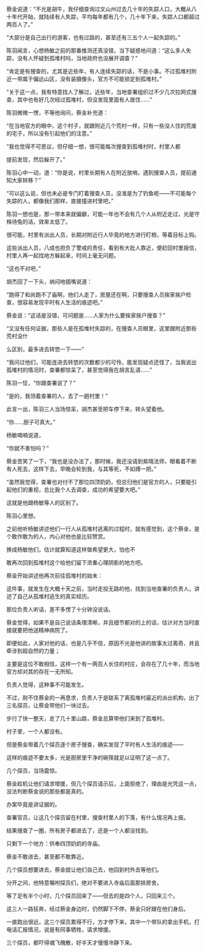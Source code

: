 蔡金说道：“不光是胡牛，我仔细查询过文山州过去几十年的失踪人口，大概从八十年代开始，就陆续有人失踪，平均每年都有几个，几十年下来，失踪人口都超过两百人了。”

“大部分是自己出行的游客，也有过路的，甚至还有三五个人一起失踪的。”

陈羽闻言，心想杨敏之前的那番推测还真没错，当下疑惑地问道：“这么多人失踪，没有人怀疑到孤堆村吗，当地政府也没展开调查？”

“肯定是有搜查的，尤其是近些年，有人连续失踪的话，不是小事。不过孤堆村附近一带属于偏远山区，没有装摄像头，官方不可能锁定到孤堆村。”

“关于这一点，我有特意找人了解过，近些年，当地查署组织过不少几次拉网式搜查，其中也有好几次经过孤堆村，但没发现里面有人居住……”

陈羽微微一愣，不等他询问，蔡金补充道：

“在当地官方的眼中，这个村子，就跟附近几个荒村一样，只有一些没人住的荒废的宅子，所以没有引起他们的注意。”

“我也觉得不可思议，但仔细一想，很可能每次搜查到孤堆村时，村里人都

提前发现，然后躲开了。”

陈羽心中一动，道：“你是说，村里长期有人在附近放哨，遇到搜查人员，提前通知大家转移？”

“可以这么说，但也未必是专门盯着搜查人员，没准是为了钓鱼呢——不可能每个失踪的人，都像我们那样，直接撞进村里吧。”

陈羽一想也是，那一带本来就偏僻，可能一年也不会有几个人从附近走过，光是守株待兔的话，效率太低了。

很可能，村里有派出人员，长期对附近行人毕竟的地方进行盯梢，等着目标上钩。

这些派出人员，八成也担负了警戒的责任，看到有大批人靠近，便赶回村里报信，村里人再一起找地方躲起来，时间上毫无问题。

“这也不对吧，”

胡杰回了一下头，纳闷地插嘴说道：

“跑得了和尚跑不了庙啊，他们人走了，房屋还在啊，只要搜查人员挨家挨户检查，很容易发现平时有人生活的痕迹吧。”

蔡金说：“这话是没错，可问题是……人家为什么要挨家挨户搜查？”

“又没有任何证据，那些人是在孤堆村失踪的，在搜查人员眼里，这里跟附近那些荒村没什

么区别，最多进去转悠一下——”

“我问过他们，可能连进去转悠的次数都少的可怜，能发现疑点还怪了，当我说出孤堆村的情况时，查署都惊呆了，甚至觉得我在胡言乱语……”

陈羽一怔，“你跟查署说了？”

“是的，我领着查署的人，去了一趟村里！”

此言一出，陈羽三人当场惊呆，胡杰甚至把车停下来，转头望着他。

“你……胆子可真大。”

杨敏喃喃说道，

“你就不害怕吗？”

蔡金苦笑了一下，“我也是没办法了，那时候，我还没请到紫晴法师，眼看着不断有人死去，这样下去，早晚会轮到我，与其等死，不如搏一把。”

“虽然我觉得，查署也对付不了那位四顶奶奶，但总归他们是官方的人，只要能引起他们的重视，总比我个人去调查，成功的希望要大吧。”

这就是他跟杨敏等人的区别了。

陈羽心里想。

之前他听杨敏讲述他们一行人从孤堆村逃离的过程时，就有感觉到，这个蔡金，是个敢作敢为的人，内心对他也是比较赞赏。

换成杨敏他们，估计就算知道这样做希望更大，怕也不

敢再次回到孤堆村这个给他们留下浓重心理阴影的地方吧。

蔡金开始讲述他再次前往孤堆村的始末：

这件事，就发生在大概十天之前，当时走投无路的他，找到当地查署的负责人，讲述了自己从孤堆村逃生的真实经历。

那位负责人听话，差不多愣了十分钟没说话。

蔡金觉得，如果不是自己说话条理清晰，并且细节都对的上的话，估计对方当时直接就要把他送精神病院了。

即便如此，人家对他的话，也是几乎不信，原因不光是他讲的故事太过离奇、并且牵涉到超自然的力量；

主要是这位不敢相信，这样一个有一两百人长住的村庄，会存在了几十年，而当地官方却对其的存在一无所知。

负责人觉得，这种事不可能发生。

不过，耐不住蔡金的一再恳求，负责人于是联系了离孤堆村最近的派出机构，出了三名探员，让蔡金带他们一块过去。

步行了快一整天，走了几十里山路，蔡金总算带他们来到了孤堆村。

村子里，一个人都没有。

但是蔡金带着几个探员逐个房子搜查，确实发现了平时有人生活的痕迹——

这样的痕迹不要太多，光是厨房里干净的碗筷就足以证明了这一点了。

几个探员，当场震惊。

蔡金趁机让他们请求增援，但几个探员请示后，上面拒绝了，理由是光凭这一点，没法判断蔡金说的那些都是真的。

办案毕竟是讲证据的。

查署官员，让这几个探员留在村里，搜查村里人的下落，有什么情况再上报。

结果搜查了一圈，所有房子都进去了，还是一个人都没找到。

只剩下一个地方：供奉四顶奶奶的寺庙。

蔡金不敢进去，甚至都不敢靠近。

几个探员想要进去，蔡金就让他们自己去，他回到村外去等他们。

分开之间，他特意嘱咐探员们，绝对不要进入寺庙后面那排房舍。

等了足有半个小时，几个探员回来了——但去的是四个人，只回来三个。

这三人一路狂奔，经过蔡金身边时，仍然脚下不停，蔡金只好跟在他们身后。

一直跑出很远，这三个探员累得不行，方才停下来，其中一个带队的拿出手机，打电话汇报情况，说是有同事牺牲，请求增援。

三个探员，都吓得魂飞魄散，好半天才慢慢冷静下来。
